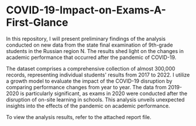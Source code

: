 # COVID-19-Impact-on-Exams-A-First-Glance

In this repository, I will present preliminary findings of the analysis conducted on new data from the state final examination of 9th-grade students in the Russian region N. The results shed light on the changes in academic performance that occurred after the pandemic of COVID-19.

The dataset comprises a comprehensive collection of almost 300,000 records, representing individual students' results from 2017 to 2022. I utilize a growth model to evaluate the impact of the COVID-19 disruption by comparing performance changes from year to year. The data from 2019-2020 is particularly significant, as exams in 2020 were conducted after the disruption of on-site learning in schools. This analysis unveils unexpected insights into the effects of the pandemic on academic performance.

To view the analysis results, refer to the attached report file.
